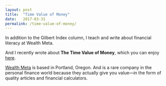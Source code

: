 ```yaml
---
layout: post
title:  "Time Value of Money"
date:   2017-03-31
permalink: /time-value-of-money/
---
```


In addition to the Gilbert Index column, I teach and write about financial literacy at Wealth Meta.

And I recently wrote about **The Time Value of Money**, which you can enjoy [here](https://www.wealthmeta.com/blog/the-time-value-of-money).

[Wealth Meta](https://www.wealthmeta.com/) is based in Portland, Oregon. And is a rare company in the personal finance world
because they actually give you value—in the form of quality articles and financial calculators.
